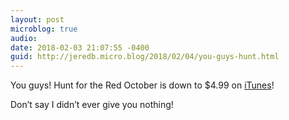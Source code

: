 ```yaml
---
layout: post
microblog: true
audio: 
date: 2018-02-03 21:07:55 -0400
guid: http://jeredb.micro.blog/2018/02/04/you-guys-hunt.html
---
```

You guys! Hunt for the Red October is down to $4.99 on [iTunes](https://itunes.apple.com/us/movie/the-hunt-for-red-october/id211292501?uo=4&at=11lqxI)!

Don’t say I didn’t ever give you nothing!
